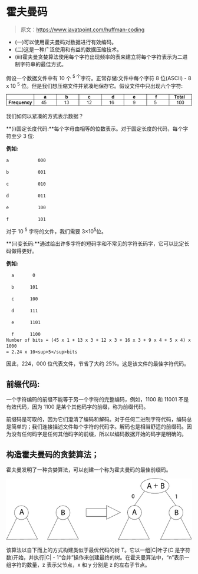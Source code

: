 # 霍夫曼码

> 原文：<https://www.javatpoint.com/huffman-coding>

*   (一)可以使用霍夫曼码对数据进行有效编码。
*   (二)这是一种广泛使用和有益的数据压缩技术。
*   (iii)霍夫曼贪婪算法使用每个字符出现频率的表来建立将每个字符表示为二进制字符串的最佳方式。

假设一个数据文件中有 10 个 <sup>5 个</sup>字符。正常存储:文件中每个字符 8 位(ASCII) - 8 x 10 <sup>5</sup> 位。但是我们想压缩文件并紧凑地保存它。假设文件中只出现六个字符:

![Huffman Codes](img/7c68037fbe05a040e4e4057faab528a4.png)

我们如何以紧凑的方式表示数据？

**(i)固定长度代码:**每个字母由相等的位数表示。对于固定长度的代码，每个字符至少 3 位:

**例如:**

```
a			000

b			001

c			010

d			011

e			100

f			101

```

对于 10 <sup>5</sup> 字符的文件，我们需要 3×10<sup>5</sup>位。

**(ii)变长码:**通过给出许多字符的短码字和不常见的字符长码字，它可以比定长码做得更好。

**例如:**

```
  a       0

  b      101

  c      100

  d      111

  e      1101

  f      1100
Number of bits = (45 x 1 + 13 x 3 + 12 x 3 + 16 x 3 + 9 x 4 + 5 x 4) x 1000
= 2.24 x 10<sup>5</sup>bits

```

因此，224，000 位代表文件，节省了大约 25%。这是该文件的最佳字符代码。

## 前缀代码:

一个字符编码的前缀不能等于另一个字符的完整编码，例如，1100 和 11001 不是有效代码，因为 1100 是某个其他码字的前缀，称为前缀代码。

前缀码是可取的，因为它们澄清了编码和解码。对于任何二进制字符代码，编码总是简单的；我们连接描述文件每个字符的代码字。解码也是相当舒适的前缀码。因为没有任何码字是任何其他码字的前缀，所以以编码数据开始的码字是明确的。

## 构造霍夫曼码的贪婪算法；

霍夫曼发明了一种贪婪算法，可以创建一个称为霍夫曼码的最佳前缀码。

![Huffman Codes](img/3e76f375ba86d78856d72f46353bdb4f.png)

该算法以自下而上的方式构建类似于最优代码的树 T。它以一组|C|叶子(C 是字符数)开始，并执行|C| - 1“合并”操作来创建最终的树。在霍夫曼算法中，“n”表示一组字符的数量，z 表示父节点，x 和 y 分别是 z 的左右子节点。